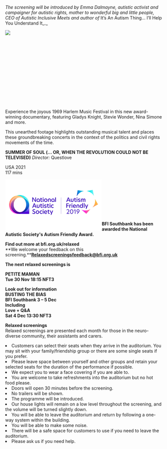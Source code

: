 

_The screening will be introduced by Emma Dalmayne, autistic activist and campaigner for autistic rights, mother to wonderful big and little people, CEO of Autistic Inclusive Meets and author of_ It’s An Autism Thing... I’ll Help You Understand It_._

<img style="float: left;" src="/img/Summer of Soul.jpg"><br><br><br><br><br><br><br><br><br><br><br><br><br><br>

Experience the joyous 1969 Harlem Music Festival in this new award-winning documentary, featuring Gladys Knight, Stevie Wonder, Nina Simone and more.  

This unearthed footage highlights outstanding musical talent and places these groundbreaking concerts in the context of the politics and civil rights movements of  the time.<br>


**SUMMER OF SOUL (... OR, WHEN THE REVOLUTION COULD NOT BE TELEVISED)**
_Director:_ Questlove<br>

USA 2021<br>
117 mins<br>




<img style="float: left;" src="/img/autistic_society.png"><br><br><br><br><br><br><br>

**BFI Southbank has been awarded the National Autistic Society's Autism Friendly Award.**<br>


**Find out more at  bfi.org.uk/relaxed**<br>
**We welcome your feedback on this screening.****Relaxedscreeningsfeedback@bfi.org.uk**<br>



**The next relaxed screenings is** <br>

**PETITE MAMAN**<br>
**Tue 30 Nov 18:15 NFT3**<br>

**Look out for information** <br>
**BUSTING THE BIAS**<br>
**BFI Southbank 3 – 5 Dec**<br>
**Including**<br>
**Love + Q&A**<br>
**Sat 4 Dec  13:30 NFT3**<br>


**Relaxed screenings**<br>
Relaxed screenings are presented each month for those in the neuro-diverse community, their assistants and carers.

<li>Customers can select their seats when they arrive in the auditorium. You may sit with your family/friendship group or there are some single seats if you prefer.

<li>Please leave space between yourself and other groups and retain your selected seats for the duration of the performance if possible.

<li>We expect you to wear a face covering if you are able to.

<li>You are welcome to take refreshments into the auditorium but no hot food please.

<li>Doors will open 30 minutes before the screening.

<li>No trailers will be shown.

<li>The programme will be introduced.

<li>Our house lights will remain on a low level throughout the screening, and the volume will be turned slightly down.

<li>You will be able to leave the auditorium and return by following a one-way system within the building.

<li>You will be able to make some noise.

<li>There will be a safe space for customers to use if you need to leave the auditorium.

<li>Please ask us if you need help.


<!--stackedit_data:
eyJoaXN0b3J5IjpbLTMxNzg2NTE4N119
-->